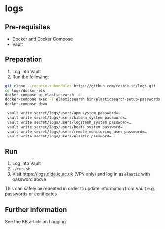 # logs

## Pre-requisites

- Docker and Docker Compose
- Vault

## Preparation

1. Log into Vault
2. Run the following:

```sh
git clone --recurse-submodules https://github.com/reside-ic/logs.git
cd logs/docker-elk
docker-compose up elasticsearch -d
docker-compose exec -T elasticsearch bin/elasticsearch-setup-passwords auto --batch
docker-compose down

 vault write secret/logs/users/apm_system password=…
 vault write secret/logs/users/kibana_system password=…
 vault write secret/logs/users/logstash_system password=…
 vault write secret/logs/users/beats_system password=…
 vault write secret/logs/users/remote_monitoring_user password=…
 vault write secret/logs/users/elastic password=…
```

## Run

1. Log into Vault
1. `./run.sh`
1. Visit https://logs.dide.ic.ac.uk (VPN only) and log in as `elastic` with password above

This can safely be repeated in order to update information from Vault e.g. passwords or certificates

## Further information

See the KB article on Logging
